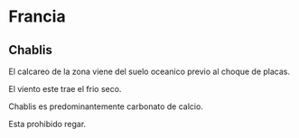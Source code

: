 # Francia

## Chablis
El calcareo de la zona viene del suelo oceanico previo al choque de placas.

El viento este trae el frio seco. 

Chablis es predominantemente carbonato de calcio.

Esta prohibido regar.